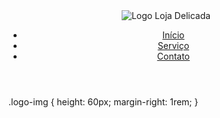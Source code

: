 <header>
    <nav class="navbar">
        <img src="logo-loja.png" alt="Logo Loja Delicada" class="logo-img" />
        <ul>
            <li><a href="#inicio">Início</a></li>
            <li><a href="#servicos">Serviço</a></li>
            <li><a href="#contato">Contato</a></li>
        </ul>
    </nav>
</header>

.logo-img {
  height: 60px;
  margin-right: 1rem;
}